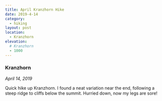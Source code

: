 ```yaml
---
title: April Kranzhorn Hike
date: 2019-4-14
category:
  - hiking
layout: post
location:
  - Kranzhorn
elevation:
  # Kranzhorn
  - 1000
---
```


### Kranzhorn

_April 14, 2019_

Quick hike up Kranzhorn. I found a neat variation near the end, following a steep ridge to cliffs below the
summit. Hurried down, now my legs are sore!
